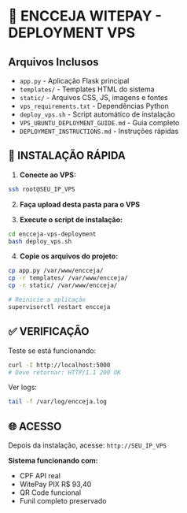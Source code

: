 # 🚀 ENCCEJA WITEPAY - DEPLOYMENT VPS

## Arquivos Inclusos

- `app.py` - Aplicação Flask principal
- `templates/` - Templates HTML do sistema
- `static/` - Arquivos CSS, JS, imagens e fontes
- `vps_requirements.txt` - Dependências Python
- `deploy_vps.sh` - Script automático de instalação
- `VPS_UBUNTU_DEPLOYMENT_GUIDE.md` - Guia completo
- `DEPLOYMENT_INSTRUCTIONS.md` - Instruções rápidas

## 🎯 INSTALAÇÃO RÁPIDA

1. **Conecte ao VPS:**
```bash
ssh root@SEU_IP_VPS
```

2. **Faça upload desta pasta para o VPS**

3. **Execute o script de instalação:**
```bash
cd encceja-vps-deployment
bash deploy_vps.sh
```

4. **Copie os arquivos do projeto:**
```bash
cp app.py /var/www/encceja/
cp -r templates/ /var/www/encceja/
cp -r static/ /var/www/encceja/

# Reinicie a aplicação
supervisorctl restart encceja
```

## ✅ VERIFICAÇÃO

Teste se está funcionando:
```bash
curl -I http://localhost:5000
# Deve retornar: HTTP/1.1 200 OK
```

Ver logs:
```bash
tail -f /var/log/encceja.log
```

## 🌐 ACESSO

Depois da instalação, acesse:
`http://SEU_IP_VPS`

**Sistema funcionando com:**
- CPF API real
- WitePay PIX R$ 93,40
- QR Code funcional
- Funil completo preservado
